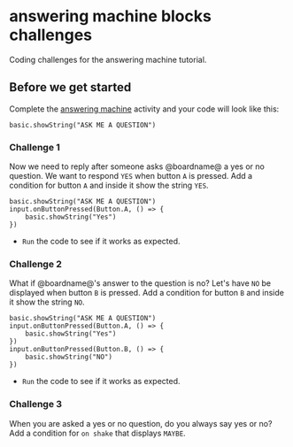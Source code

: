 # answering machine blocks challenges

Coding challenges for the answering machine tutorial. 

## Before we get started

Complete the [answering machine](/lessons/answering-machine/activity) activity and your code will look like this:

```blocks
basic.showString("ASK ME A QUESTION")
```

### Challenge 1

Now we need to reply after someone asks @boardname@ a  yes or no question. We want to respond `YES` when button `A` is pressed. Add a condition for button `A` and inside it show the string `YES`.

```blocks
basic.showString("ASK ME A QUESTION")
input.onButtonPressed(Button.A, () => {
    basic.showString("Yes")
})
```

* `Run` the code to see if it works as expected.

### Challenge 2

What if @boardname@'s answer to the question is no? Let's have `NO` be displayed when button `B` is pressed. Add a condition for button `B` and inside it show the string `NO`.

```blocks
basic.showString("ASK ME A QUESTION")
input.onButtonPressed(Button.A, () => {
    basic.showString("Yes")
})
input.onButtonPressed(Button.B, () => {
    basic.showString("NO")
})

```

* `Run` the code to see if it works as expected.

### Challenge 3

When you are asked a yes or no question, do you always say yes or no? Add a condition for `on shake` that displays `MAYBE`.